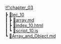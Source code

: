 [📦chapter_03](../chapter_03/)  
 ┣ [📂lec_10](lec_10/)  
 ┃ ┣ [📜array.md](lec_10/array.md)  
 ┃ ┣ [📜index_10.html](lec_10/index_10.html)  
 ┃ ┗ [📜script_10.js](lec_10/script_10.js)  
 ┗ [📜Array_and_Object.md](Array_and_Object.md)
